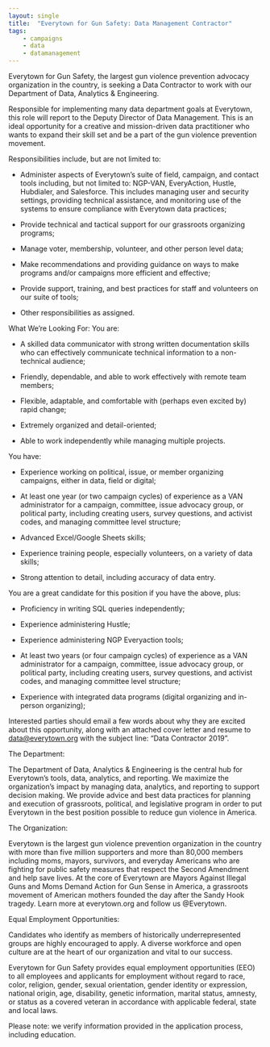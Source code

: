 ```yaml
---
layout: single
title:  "Everytown for Gun Safety: Data Management Contractor"
tags: 
    - campaigns
    - data
    - datamanagement
---
```


Everytown for Gun Safety, the largest gun violence prevention advocacy organization in the country, is seeking a Data Contractor to work with our Department of Data, Analytics & Engineering.

Responsible for implementing many data department goals at Everytown, this role will report to the Deputy Director of Data Management. This is an ideal opportunity for a creative and mission-driven data practitioner who wants to expand their skill set and be a part of the gun violence prevention movement.

Responsibilities include, but are not limited to:

* Administer aspects of Everytown’s suite of field, campaign, and contact tools including, but not limited to: NGP-VAN, EveryAction, Hustle, Hubdialer, and Salesforce. This includes managing user and security settings, providing technical assistance, and monitoring use of the systems to ensure compliance with Everytown data practices;

* Provide technical and tactical support for our grassroots organizing programs;

* Manage voter, membership, volunteer, and other person level data;

* Make recommendations and providing guidance on ways to make programs and/or campaigns more efficient and effective;

* Provide support, training, and best practices for staff and volunteers on our suite of tools;

* Other responsibilities as assigned.

What We’re Looking For: You are:

* A skilled data communicator with strong written documentation skills who can effectively communicate technical information to a non-technical audience;

* Friendly, dependable, and able to work effectively with remote team members;

* Flexible, adaptable, and comfortable with (perhaps even excited by) rapid change;

* Extremely organized and detail-oriented;

* Able to work independently while managing multiple projects.

You have:

* Experience working on political, issue, or member organizing campaigns, either in data, field or digital;

* At least one year (or two campaign cycles) of experience as a VAN administrator for a campaign, committee, issue advocacy group, or political party, including creating users, survey questions, and activist codes, and managing committee level structure;

* Advanced Excel/Google Sheets skills;

* Experience training people, especially volunteers, on a variety of data skills;

* Strong attention to detail, including accuracy of data entry.

You are a great candidate for this position if you have the above, plus:

* Proficiency in writing SQL queries independently;

* Experience administering Hustle;

* Experience administering NGP Everyaction tools;

* At least two years (or four campaign cycles) of experience as a VAN administrator for a campaign, committee, issue advocacy group, or political party, including creating users, survey questions, and activist codes, and managing committee level structure;

* Experience with integrated data programs (digital organizing and in-person organizing); 

Interested parties should email a few words about why they are excited about this opportunity, along with an attached cover letter and resume to data@everytown.org with the subject line: “Data Contractor 2019”.

The Department:

The Department of Data, Analytics & Engineering is the central hub for Everytown’s tools, data, analytics, and reporting. We maximize the organization’s impact by managing data, analytics, and reporting to support decision making. We provide advice and best data practices for planning and execution of grassroots, political, and legislative program in order to put Everytown in the best position possible to reduce gun violence in America.

The Organization:

Everytown is the largest gun violence prevention organization in the country with more than five million supporters and more than 80,000 members including moms, mayors, survivors, and everyday Americans who are fighting for public safety measures that respect the Second Amendment and help save lives. At the core of Everytown are Mayors Against Illegal Guns and Moms Demand Action for Gun Sense in America, a grassroots movement of American mothers founded the day after the Sandy Hook tragedy. Learn more at everytown.org and follow us @Everytown.

Equal Employment Opportunities:

Candidates who identify as members of historically underrepresented groups are highly encouraged to apply. A diverse workforce and open culture are at the heart of our organization and vital to our success.

Everytown for Gun Safety provides equal employment opportunities (EEO) to all employees and applicants for employment without regard to race, color, religion, gender, sexual orientation, gender identity or expression, national origin, age, disability, genetic information, marital status, amnesty, or status as a covered veteran in accordance with applicable federal, state and local laws.

Please note: we verify information provided in the application process, including education.